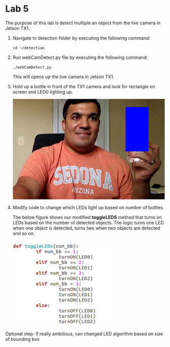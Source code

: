 # Lab 5
The purpose of this lab is detect multiple an object from the live camera in Jetson TX1.

1. Navigate to detection folder by executing the following command:

    ```
    cd ~/detection
    ```

2. Run webCamDetect.py file by executing the following command:

    ```
    ./webCamDetect.py
    ```
    This will opens up the live camera in Jetson TX1.

3. Hold up a bottle in front of the TX1 camera and look for rectangle on screen and LED0 lighting up.

    ![Bottle Detection](/tx1_labs/images/bottleDetection.png)

4. Modify code to change which LEDs light up based on number of bottles.

    The below figure shows our modified **toggleLEDS** method that turns on LEDs based on the number of detected objects. 
    The logic turns one LED when one object is detected, turns two when two objects are detected and so on.

    ![Multiple Bottle Detection](/tx1_labs/images/multipleObjectsLEDS_lab5.png)




Optional step: If really ambitious, can changed LED algorithm based on size of bounding box
